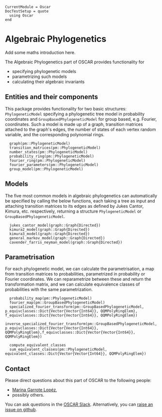 ```@meta
CurrentModule = Oscar
DocTestSetup = quote
  using Oscar
end
```
# Algebraic Phylogenetics

Add some maths introduction here.

The Algebraic Phylogenetics part of OSCAR provides functionality for
- specifying phylogenetic models
- parametrizing such models
- calculating their algebraic invariants

## Entities and their components

This package provides functionality for two basic structures: `PhylogeneticModel` specifying a phylogenetic tree model in probability coordinates and `GroupBasedPhylogeneticModel` for group based, e.g. Fourier, coordinates. Such a model is made up of a graph, transition matrices attached to the graph's edges, the number of states of each vertex random variable, and the corresponding polynomial rings.

```@docs
  graph(pm::PhylogeneticModel)
  transition_matrices(pm::PhylogeneticModel)
  number_states(pm::PhylogeneticModel)
  probability_ring(pm::PhylogeneticModel)
  fourier_ring(pm::PhylogeneticModel)
  fourier_parameters(pm::PhylogeneticModel)
  group_model(pm::PhylogeneticModel)
```

## Models

The five most common models in algebraic phylogenetics can automatically be specified by calling the below functions, each taking a tree as input and attaching transition matrices to its edges as defined by Jukes Cantor, Kimura, etc. respectively, returning a structure `PhylogeneticModel` or `GroupBasedPhylogeneticModel`.

```@docs
  jukes_cantor_model(graph::Graph{Directed})
  kimura2_model(graph::Graph{Directed})
  kimura3_model(graph::Graph{Directed})
  general_markov_model(graph::Graph{Directed})
  cavender_farris_neyman_model(graph::Graph{Directed})
```

## Parametrisation

For each phylogenetic model, we can calculate the parametrisation, a map from transition matrices to probabilities, parametrized in probability or Fourier coordinates. We can reparametrize between these and return the transformation matrix, and we can calculate equivalence classes of probabilities with the same parametrization.

```@docs
  probability_map(pm::PhylogeneticModel)
  fourier_map(pm::GroupBasedPhylogeneticModel)
  specialized_fourier_transform(pm::GroupBasedPhylogeneticModel, p_equivclasses::Dict{Vector{Vector{Int64}}, QQMPolyRingElem}, f_equivclasses::Dict{Vector{Vector{Int64}}, QQMPolyRingElem})
  inverse_specialized_fourier_transform(pm::GroupBasedPhylogeneticModel, p_equivclasses::Dict{Vector{Vector{Int64}}, QQMPolyRingElem},f_equivclasses::Dict{Vector{Vector{Int64}}, QQMPolyRingElem})

  compute_equivalent_classes
  sum_equivalent_classes(pm::PhylogeneticModel, equivalent_classes::Dict{Vector{Vector{Int64}}, QQMPolyRingElem})
```

## Contact

Please direct questions about this part of OSCAR to the following people:
* [Marina Garrote Lopéz](s://sites.google.com/view/marinagarrotelopez),
* possibly others.

You can ask questions in the [OSCAR Slack](https://www.oscar-system.org/community/#slack).
Alternatively, you can [raise an issue on github](https://www.oscar-system.org/community/#how-to-report-issues).

